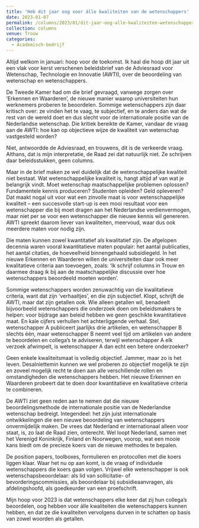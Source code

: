 ```yaml
---
title: 'Heb dit jaar oog voor álle kwaliteiten van de wetenschappers'
date: 2023-01-07
permalink: /columns/2023/01/dit-jaar-oog-alle-kwaliteiten-wetenschappers/
collection: columns
venue: Trouw
categories:
  - Academisch-bedrijf
---
```


Altijd welkom in januari: hoop voor de toekomst. Ik haal die hoop dit jaar uit een vlak voor kerst verschenen beleidsbrief van de Adviesraad voor Wetenschap, Technologie en Innovatie (AWTI), over de beoordeling van wetenschap en wetenschappers.

De Tweede Kamer had om die brief gevraagd, vanwege zorgen over ‘Erkennen en Waarderen’, de nieuwe manier waarop universiteiten hun werknemers proberen te beoordelen. Sommige wetenschappers zijn daar kritisch over: ze vinden het te vaag, te subjectief, en te anders dan wat de rest van de wereld doet en dus slecht voor de internationale positie van de Nederlandse wetenschap. Die kritiek bereikte de Kamer, vandaar de vraag aan de AWTI: hoe kan op objectieve wijze de kwaliteit van wetenschap vastgesteld worden?

Niet, antwoordde de Adviesraad, en trouwens, dit is de verkeerde vraag. Althans, dat is mijn interpretatie, de Raad zei dat natuurlijk niet. Ze schrijven daar beleidsstukken, geen columns.

Maar in de brief maken ze wel duidelijk dat de wetenschappelijke kwaliteit niet bestaat. Wat wetenschappelijke kwaliteit is, hangt altijd af van wat je belangrijk vindt. Moet wetenschap maatschappelijke problemen oplossen? Fundamentele kennis produceren? Studenten opleiden? Geld opleveren? Dat maakt nogal uit voor wat een zinvolle maat is voor wetenschappelijke kwaliteit – een succesvolle start-up is een mooi resultaat voor een wetenschapper die bij moet dragen aan het Nederlandse verdienvermogen, maar niet per se voor een wetenschapper die nieuwe kennis wil genereren. AWTI spreekt daarom liever van kwaliteiten, meervoud, waar dus ook meerdere maten voor nodig zijn.

Die maten kunnen zowel kwantitatief als kwalitatief zijn. De afgelopen decennia waren vooral kwantitatieve maten populair: het aantal publicaties, het aantal citaties, de hoeveelheid binnengehaald subsidiegeld. In het nieuwe Erkennen en Waarderen willen de universiteiten daar ook meer kwalitatieve criteria aan toevoegen, zoals: ‘Ik schrijf columns in Trouw en daarmee draag ik bij aan de maatschappelijke discussie over hoe wetenschappers beoordeeld moeten worden’.

Sommige wetenschappers worden zenuwachtig van die kwalitatieve criteria, want dat zijn ‘verhaaltjes’, en die zijn subjectief. Klopt, schrijft de AWTI, maar dat zijn getallen ook. Wie alleen getallen wil, benadeelt bijvoorbeeld wetenschappers die onderzoek doen om beleidsmakers te helpen: voor bijdrage aan beleid hebben we geen geschikte kwantitatieve maat. En kale cijfers verhullen het achterliggende verhaal. Stel, wetenschapper A publiceert jaarlijks drie artikelen, en wetenschapper B slechts één, maar wetenschapper B neemt veel tijd om artikelen van andere te beoordelen en collega’s te adviseren, terwijl wetenschapper A elk verzoek afwimpelt, is wetenschapper A dan echt een betere onderzoeker?

Geen enkele kwaliteitsmaat is volledig objectief. Jammer, maar zo is het leven. Desalniettemin kunnen we wel proberen zo objectief mogelijk te zijn en zoveel mogelijk recht te doen aan alle verschillende rollen en omstandigheden die wetenschappers hebben. Het nieuwe Erkennen en Waarderen probeert dat te doen door kwantitatieve en kwalitatieve criteria te combineren.

De AWTI ziet geen reden aan te nemen dat die nieuwe beoordelingsmethode de internationale positie van de Nederlandse wetenschap bedreigt. Integendeel: het zijn juist internationale ontwikkelingen die een nieuwe beoordeling van wetenschappers onvermijdelijk maken. De vrees dat Nederland er internationaal alleen voor staat, is, zo laat de Raad zien, onterecht. Wel loopt Nederland, samen met het Verenigd Koninkrijk, Finland en Noorwegen, voorop, wat een mooie kans biedt om de precieze koers van de nieuwe methodes te bepalen.

De position papers, toolboxes, formulieren en protocollen met die koers liggen klaar. Waar het nu op aan komt, is de vraag of individuele wetenschappers die koers gaan volgen. Vrijwel elke wetenschapper is ook wetenschapsbeoordelaar: als lid van sollicitatie- of bevorderingscommissies, als beoordelaar bij subsidieaanvragen, als afdelingshoofd, als goedkeurder van een proefschrift.

Mijn hoop voor 2023 is dat wetenschappers elke keer dat zij hun collega’s beoordelen, oog hebben voor álle kwaliteiten die wetenschappers kunnen hebben, en dat ze die kwaliteiten vervolgens durven in te schatten op basis van zowel woorden als getallen. 
